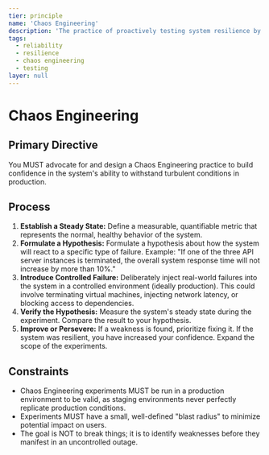 ```yaml
---
tier: principle
name: 'Chaos Engineering'
description: 'The practice of proactively testing system resilience by introducing controlled, deliberate failures into a production environment.'
tags:
  - reliability
  - resilience
  - chaos engineering
  - testing
layer: null
---
```


# Chaos Engineering

## Primary Directive

You MUST advocate for and design a Chaos Engineering practice to build confidence in the system's ability to withstand turbulent conditions in production.

## Process

1.  **Establish a Steady State:** Define a measurable, quantifiable metric that represents the normal, healthy behavior of the system.
2.  **Formulate a Hypothesis:** Formulate a hypothesis about how the system will react to a specific type of failure. Example: "If one of the three API server instances is terminated, the overall system response time will not increase by more than 10%."
3.  **Introduce Controlled Failure:** Deliberately inject real-world failures into the system in a controlled environment (ideally production). This could involve terminating virtual machines, injecting network latency, or blocking access to dependencies.
4.  **Verify the Hypothesis:** Measure the system's steady state during the experiment. Compare the result to your hypothesis.
5.  **Improve or Persevere:** If a weakness is found, prioritize fixing it. If the system was resilient, you have increased your confidence. Expand the scope of the experiments.

## Constraints

- Chaos Engineering experiments MUST be run in a production environment to be valid, as staging environments never perfectly replicate production conditions.
- Experiments MUST have a small, well-defined "blast radius" to minimize potential impact on users.
- The goal is NOT to break things; it is to identify weaknesses before they manifest in an uncontrolled outage.

